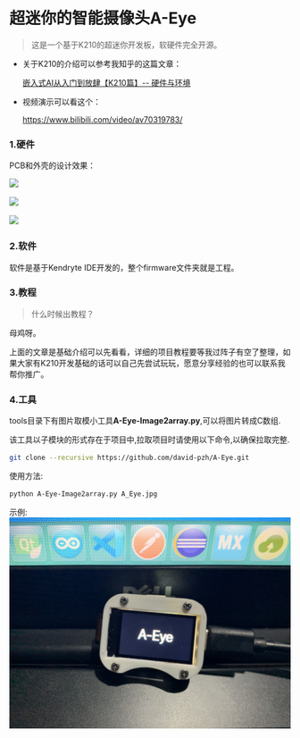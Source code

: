 # 超迷你的智能摄像头A-Eye
> 这是一个基于K210的超迷你开发板，软硬件完全开源。

* 关于K210的介绍可以参考我知乎的这篇文章：

  [嵌入式AI从入门到放肆【K210篇】-- 硬件与环境](https://zhuanlan.zhihu.com/p/81969854)

* 视频演示可以看这个：

  https://www.bilibili.com/video/av70319783/



### 1.硬件

PCB和外壳的设计效果：

![](img/1.jpg)

![](img/2.jpg)

![](img/3.jpg)

### 2.软件

软件是基于Kendryte IDE开发的，整个firmware文件夹就是工程。



### 3.教程

> 什么时候出教程？

母鸡呀。

上面的文章是基础介绍可以先看看，详细的项目教程要等我过阵子有空了整理，如果大家有K210开发基础的话可以自己先尝试玩玩，愿意分享经验的也可以联系我帮你推广。


### 4.工具

tools目录下有图片取模小工具**A-Eye-Image2array.py**,可以将图片转成C数组.

该工具以子模块的形式存在于项目中,拉取项目时请使用以下命令,以确保拉取完整.
```bash
git clone --recursive https://github.com/david-pzh/A-Eye.git
```

使用方法:
```bash
python A-Eye-Image2array.py A_Eye.jpg
```

示例:
![A-Eye](https://github.com/imliubo/A-Eye-Image2array-tool/blob/master/example/A-Eye_example.jpg)
